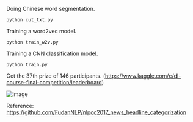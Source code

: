 Doing Chinese word segmentation.
```
python cut_txt.py
```

Training a word2vec model.
```
python train_w2v.py
```

Training a CNN classification model.
```     
python train.py
```
Get the 37th prize of 146 participants.
(https://www.kaggle.com/c/dl-course-final-competition/leaderboard)

![image](https://user-images.githubusercontent.com/42642215/132986759-662947fa-bdeb-4098-ab1a-f2c77bc97c27.png)


Reference: https://github.com/FudanNLP/nlpcc2017_news_headline_categorization
